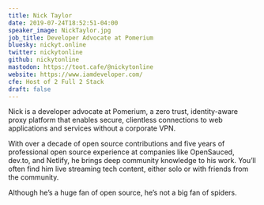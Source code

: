 ```yaml
---
title: Nick Taylor
date: 2019-07-24T18:52:51-04:00
speaker_image: NickTaylor.jpg
job_title: Developer Advocate at Pomerium
bluesky: nickyt.online
twitter: nickytonline
github: nickytonline
mastodon: https://toot.cafe/@nickytonline
website: https://www.iamdeveloper.com/
cfe: Host of 2 Full 2 Stack
draft: false
---
```


Nick is a developer advocate at Pomerium, a zero trust, identity-aware proxy platform that enables secure, clientless connections to web applications and services without a corporate VPN.

With over a decade of open source contributions and five years of professional open source experience at companies like OpenSauced, dev.to, and Netlify, he brings deep community knowledge to his work. You’ll often find him live streaming tech content, either solo or with friends from the community.

Although he’s a huge fan of open source, he’s not a big fan of spiders.

